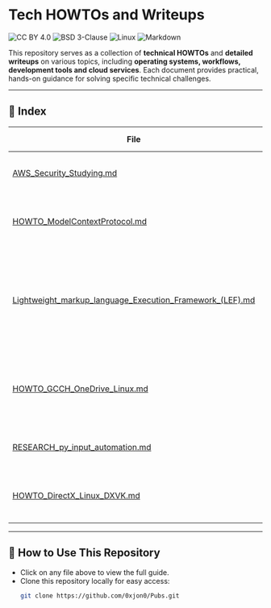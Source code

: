 # Tech HOWTOs and Writeups

![CC BY 4.0](https://img.shields.io/badge/License-CC%20BY%204.0-D35400.svg) ![BSD 3-Clause](https://img.shields.io/badge/License-BSD%203--Clause-D35400.svg) ![Linux](https://img.shields.io/badge/Linux-optimized-D35400?logo=linux) ![Markdown](https://img.shields.io/badge/Markdown-optimized-D35400?logo=markdown)

This repository serves as a collection of **technical HOWTOs** and **detailed writeups** on various topics, including **operating systems, workflows, development tools and cloud services**. Each document provides practical, hands-on guidance for solving specific technical challenges.

---

## 📂 **Index**
| File | Description | Current As Of |
|------|------------|--------------|
| [AWS_Security_Studying.md](./AWS_Security_Studying.md) | A studying resource for AWS security | 2025 |
| [HOWTO_ModelContextProtocol.md](./HOWTO_ModelContextProtocol.md) | Introduction to Model Context Protocol (MCP) | 2025 |
| [Lightweight_markup_language_Execution_Framework_(LEF).md](./Lightweight_markup_language_Execution_Framework_(LEF).md) | How Modernizing My Dev Workflow with `uv` Led To Rethinking My Entire Productivity System | 2025 |
| [HOWTO_GCCH_OneDrive_Linux.md](./HOWTO_GCCH_OneDrive_Linux.md) | Instructions for using `OneDrive` in MS GCC High (GCCH) on Linux. | 2024 |
| [RESEARCH_py_input_automation.md](./RESEARCH_py_input_automation.md) | Research on automating input using Python. | 2019 |
| [HOWTO_DirectX_Linux_DXVK.md](./HOWTO_DirectX_Linux_DXVK.md) | Guide to setting up DirectX on Linux using `DXVK`. | 2018 |

---

## 🔧 **How to Use This Repository**
- Click on any file above to view the full guide.
- Clone this repository locally for easy access:
  ```sh
  git clone https://github.com/0xjon0/Pubs.git
  ```
  
